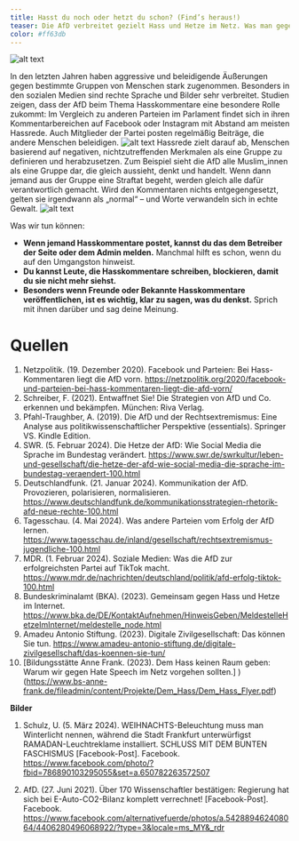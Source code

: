 ```yaml
---
title: Hasst du noch oder hetzt du schon? (Find’s heraus!)
teaser: Die AfD verbreitet gezielt Hass und Hetze im Netz. Was man gegen Hassrede tun kann.
color: #ff63db
---
```


![alt text](images/Headlines/Headline_Hetze.png)

In den letzten Jahren haben aggressive und beleidigende Äußerungen gegen bestimmte Gruppen von Menschen stark zugenommen. Besonders in den sozialen Medien sind rechte Sprache und Bilder sehr verbreitet. 
Studien zeigen, dass der AfD beim Thema Hasskommentare eine besondere Rolle zukommt: Im Vergleich zu anderen Parteien im Parlament findet sich in ihren Kommentarbereichen auf Facebook oder Instagram mit Abstand am meisten Hassrede. Auch Mitglieder der Partei posten regelmäßig Beiträge, die andere Menschen beleidigen. 
![alt text](images/assets/hetzen1.png)
Hassrede zielt darauf ab, Menschen basierend auf negativen, nichtzutreffenden Merkmalen als eine Gruppe zu definieren und herabzusetzen. Zum Beispiel sieht die AfD alle Muslim_innen als eine Gruppe dar, die gleich aussieht, denkt und handelt. Wenn dann jemand aus der Gruppe eine Straftat begeht, werden gleich alle dafür verantwortlich gemacht. Wird den Kommentaren nichts entgegengesetzt, gelten sie irgendwann als „normal“ – und Worte verwandeln sich in echte Gewalt.
![alt text](images/assets/hetzen1.png)

Was wir tun können:

- **Wenn jemand Hasskommentare postet, kannst du das dem Betreiber der Seite oder dem Admin melden.** Manchmal hilft es schon, wenn du auf den Umgangston hinweist.
- **Du kannst Leute, die Hasskommentare schreiben, blockieren, damit du sie nicht mehr siehst.**
- **Besonders wenn Freunde oder Bekannte Hasskommentare veröffentlichen, ist es wichtig, klar zu sagen, was du denkst.** Sprich mit ihnen darüber und sag deine Meinung.

# Quellen
1.	Netzpolitik. (19. Dezember 2020). Facebook und Parteien: Bei Hass-Kommentaren liegt die AfD vorn. https://netzpolitik.org/2020/facebook-und-parteien-bei-hass-kommentaren-liegt-die-afd-vorn/
2.	Schreiber, F. (2021). Entwaffnet Sie! Die Strategien von AfD und Co. erkennen und bekämpfen. München: Riva Verlag.
3.	Pfahl-Traughber, A. (2019). Die AfD und der Rechtsextremismus: Eine Analyse aus politikwissenschaftlicher Perspektive (essentials). Springer VS. Kindle Edition.
4.	SWR. (5. Februar 2024). Die Hetze der AfD: Wie Social Media die Sprache im Bundestag verändert. https://www.swr.de/swrkultur/leben-und-gesellschaft/die-hetze-der-afd-wie-social-media-die-sprache-im-bundestag-veraendert-100.html
5.	Deutschlandfunk. (21. Januar 2024). Kommunikation der AfD. Provozieren, polarisieren, normalisieren. https://www.deutschlandfunk.de/kommunikationsstrategien-rhetorik-afd-neue-rechte-100.html
6.	Tagesschau. (4. Mai 2024). Was andere Parteien vom Erfolg der AfD lernen. https://www.tagesschau.de/inland/gesellschaft/rechtsextremismus-jugendliche-100.html
7.	MDR. (1. Februar 2024). Soziale Medien: Was die AfD zur erfolgreichsten Partei auf TikTok macht. https://www.mdr.de/nachrichten/deutschland/politik/afd-erfolg-tiktok-100.html
8.	Bundeskriminalamt (BKA). (2023). Gemeinsam gegen Hass und Hetze im Internet. https://www.bka.de/DE/KontaktAufnehmen/HinweisGeben/MeldestelleHetzeImInternet/meldestelle_node.html
9.	Amadeu Antonio Stiftung. (2023). Digitale Zivilgesellschaft: Das können Sie tun. https://www.amadeu-antonio-stiftung.de/digitale-zivilgesellschaft/das-koennen-sie-tun/
10.	[Bildungsstätte Anne Frank. (2023). Dem Hass keinen Raum geben: Warum wir gegen Hate Speech im Netz vorgehen sollten.] )(https://www.bs-anne-frank.de/fileadmin/content/Projekte/Dem_Hass/Dem_Hass_Flyer.pdf)

**Bilder**

1. Schulz, U. (5. März 2024). WEIHNACHTS-Beleuchtung muss man Winterlicht nennen, während die Stadt Frankfurt unterwürfigst RAMADAN-Leuchtreklame installiert. SCHLUSS MIT DEM BUNTEN FASCHISMUS [Facebook-Post]. Facebook. https://www.facebook.com/photo/?fbid=786890103295055&set=a.650782263572507

2. AfD. (27. Juni 2021). Über 170 Wissenschaftler bestätigen: Regierung hat sich bei E-Auto-CO2-Bilanz komplett verrechnet! [Facebook-Post]. Facebook. https://www.facebook.com/alternativefuerde/photos/a.542889462408064/4406280496068922/?type=3&locale=ms_MY&_rdr
